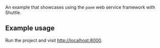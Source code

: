 An example that showcases using the `poem` web service framework with Shuttle.

## Example usage

Run the project and visit <http://localhost:8000>.
